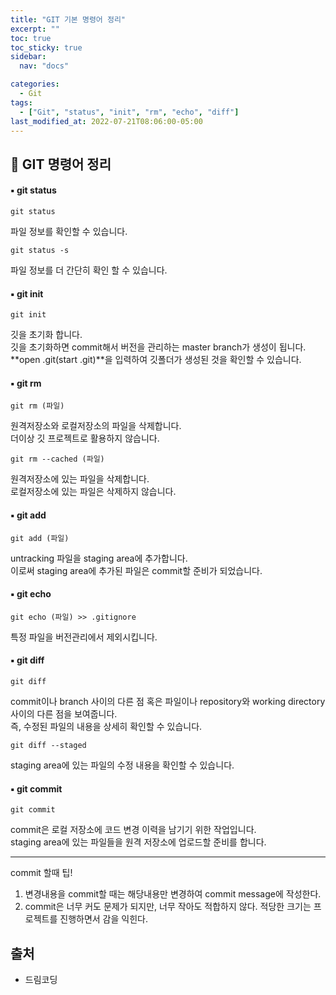 ```yaml
---
title: "GIT 기본 명령어 정리"
excerpt: ""
toc: true
toc_sticky: true
sidebar:
  nav: "docs"

categories:
  - Git
tags:
  - ["Git", "status", "init", "rm", "echo", "diff"]
last_modified_at: 2022-07-21T08:06:00-05:00
---
```


## 📄 GIT 명령어 정리

<h4>▪ git status</h4>

```
git status
```

파일 정보를 확인할 수 있습니다.

```
git status -s
```

파일 정보를 더 간단히 확인 할 수 있습니다.

<h4>▪ git init</h4>

```
git init
```

깃을 초기화 합니다.<br>
깃을 초기화하면 commit해서 버전을 관리하는 master branch가 생성이 됩니다.<br>
**open .git(start .git)**을 입력하여 깃폴더가 생성된 것을 확인할 수 있습니다.

<h4>▪ git rm</h4>

```
git rm (파일)
```

원격저장소와 로컬저장소의 파일을 삭제합니다.<br>
더이상 깃 프로젝트로 활용하지 않습니다.<br>

```
git rm --cached (파일)
```

원격저장소에 있는 파일을 삭제합니다.<br>
로컬저장소에 있는 파일은 삭제하지 않습니다.<br>

<h4>▪ git add</h4>

```
git add (파일)
```

untracking 파일을 staging area에 추가합니다.<br>
이로써 staging area에 추가된 파일은 commit할 준비가 되었습니다.<br>

<h4>▪ git echo</h4>

```
git echo (파일) >> .gitignore
```

특정 파일을 버전관리에서 제외시킵니다.<br>

<h4>▪ git diff</h4>

```
git diff
```

commit이나 branch 사이의 다른 점 혹은 파일이나 repository와 working directory 사이의 다른 점을 보여줍니다.<br>
즉, 수정된 파일의 내용을 상세히 확인할 수 있습니다.<br>

```
git diff --staged
```

staging area에 있는 파일의 수정 내용을 확인할 수 있습니다.<br>

<h4>▪ git commit</h4>

```
git commit
```

commit은 로컬 저장소에 코드 변경 이력을 남기기 위한 작업입니다.<br>
staging area에 있는 파일들을 원격 저장소에 업로드할 준비를 합니다.

---

commit 할때 팁!

1. 변경내용을 commit할 때는 해당내용만 변경하여 commit message에 작성한다.<br>
2. commit은 너무 커도 문제가 되지만, 너무 작아도 적합하지 않다. 적당한 크기는 프로젝트를 진행하면서 감을 익힌다.

## 출처

- 드림코딩
